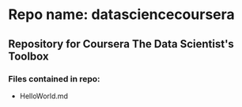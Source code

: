 # Repo name: datasciencecoursera

## Repository for Coursera The Data Scientist's Toolbox

### Files contained in repo:
* HelloWorld.md
